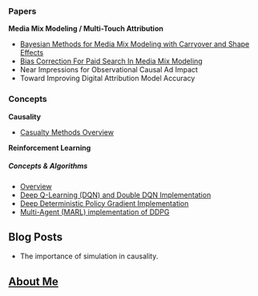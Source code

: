 
### Papers
**Media Mix Modeling / Multi-Touch Attribution**  
* [Bayesian Methods for Media Mix Modeling with Carryover and Shape Effects](https://cloud36.github.io/causalcuriosity/carryover_and_shape_effects/) 
* [Bias Correction For Paid Search In Media Mix Modeling](https://cloud36.github.io/causalcuriosity/bias_correction_paid_search/)
* Near Impressions for Observational Causal Ad Impact
* Toward Improving Digital Attribution Model Accuracy

### Concepts
**Causality** 
* [Casualty Methods Overview](https://cloud36.github.io/causalcuriosity/causality_overview/)

**Reinforcement Learning** 
##### Concepts & Algorithms
* [Overview](https://cloud36.github.io/christhinks/rl_overview/)
* [Deep Q-Learning (DQN) and Double DQN Implementation](https://github.com/cloud36/navigation_drlnd/blob/master/report.md)
* [Deep Deterministic Policy Gradient Implementation](https://github.com/cloud36/continuous-control-rl/blob/master/report.md)
* [Multi-Agent (MARL) implementation of DDPG](https://github.com/cloud36/marl-tennis-/blob/master/report.md)


## Blog Posts
* The importance of simulation in causality. 

## [About Me](https://cloud36.github.io/causalcuriosity/aboutme/)

